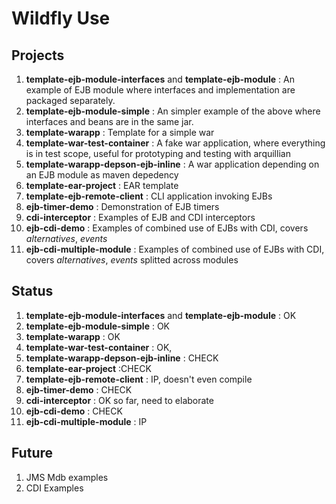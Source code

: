 Wildfly Use
===========

Projects
--------

1. **template-ejb-module-interfaces** and **template-ejb-module** : An example of EJB module where interfaces and implementation are packaged separately.
2. **template-ejb-module-simple** : An simpler example of the above where interfaces and beans are in the same jar.
2. **template-warapp** : Template for a simple war
2. **template-war-test-container** : A fake war application, where everything is in test scope, useful for prototyping and testing with arquillian
2. **template-warapp-depson-ejb-inline** : A war application depending on an EJB module as maven depedency
2. **template-ear-project**  : EAR template
2. **template-ejb-remote-client** : CLI application invoking EJBs
2. **ejb-timer-demo** : Demonstration of EJB timers
2. **cdi-interceptor** : Examples of EJB and CDI interceptors
3. **ejb-cdi-demo** :  Examples of combined use of EJBs with CDI, covers *alternatives*, *events*
3. **ejb-cdi-multiple-module** :  Examples of combined use of EJBs with CDI, covers *alternatives*, *events* splitted across modules

Status
------

1. **template-ejb-module-interfaces** and **template-ejb-module** : OK
2. **template-ejb-module-simple** : OK
2. **template-warapp** : OK
2. **template-war-test-container** : OK,
2. **template-warapp-depson-ejb-inline** : CHECK
2. **template-ear-project**  :CHECK
2. **template-ejb-remote-client** : IP, doesn't even compile
2. **ejb-timer-demo** : CHECK
2. **cdi-interceptor** : OK so far, need to elaborate
3. **ejb-cdi-demo** :  CHECK
3. **ejb-cdi-multiple-module** : IP

Future
------
1. JMS Mdb examples
2. CDI Examples

 
     
        
